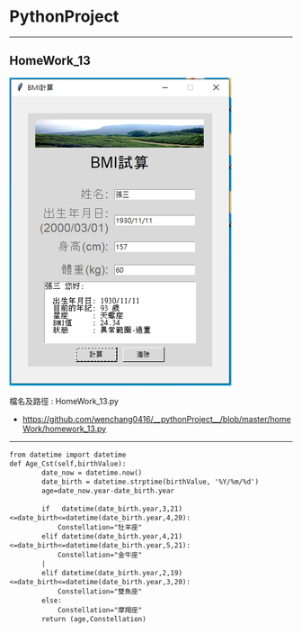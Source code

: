 # __PythonProject__
---
## HomeWork_13

![產生圖片](./homeWork/homeWork_13/images/homework_13.PNG)

檔名及路徑 : HomeWork_13.py
- https://github.com/wenchang0416/__pythonProject__/blob/master/homeWork/homework_13.py

---
```
from datetime import datetime
def Age_Cst(self,birthValue):
        date_now = datetime.now()        
        date_birth = datetime.strptime(birthValue, '%Y/%m/%d')
        age=date_now.year-date_birth.year

        if   datetime(date_birth.year,3,21)<=date_birth<=datetime(date_birth.year,4,20):
            Constellation="牡羊座"   
        elif datetime(date_birth.year,4,21)<=date_birth<=datetime(date_birth.year,5,21): 
            Constellation="金牛座"
        |
        elif datetime(date_birth.year,2,19)<=date_birth<=datetime(date_birth.year,3,20): 
            Constellation="雙魚座"
        else:
            Constellation="摩羯座"
        return (age,Constellation)    
```

